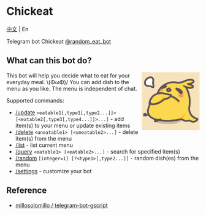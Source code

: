 # Chickeat

[中文](README.md) | En

Telegram bot Chickeat [@random_eat_bot](https://t.me/random_eat_bot)

## What can this bot do?

<img align="right" alt="机器人头像" width="30%" src="img/botpic.png">

This bot will help you decide what to eat for your everyday meal. \\(ΦωΦ)/ You can add dish to the menu as you like. The menu is independent of chat.

Supported commands:

- [/update](#) `<eatable1[,type1[,type2...]]> [<eatable2[,type3[,type4...]]>...]` - add item(s) to your menu or update existing items
- [/delete](#) `<uneatable1> [<uneatable2>...]` - delete item(s) from the menu
- [/list](#) - list current menu
- [/query](#) `<eatable1> [<eatable2>...]` - search for specified item(s)
- [/random](#) `[integer=1] [?<type1>[,type2...]]` - random dish(es) from the menu
- [/settings](#) - customize your bot

## Reference

- [millosolomillo / telegram-bot-gscript](https://github.com/millosolomillo/telegram-bot-gscript)